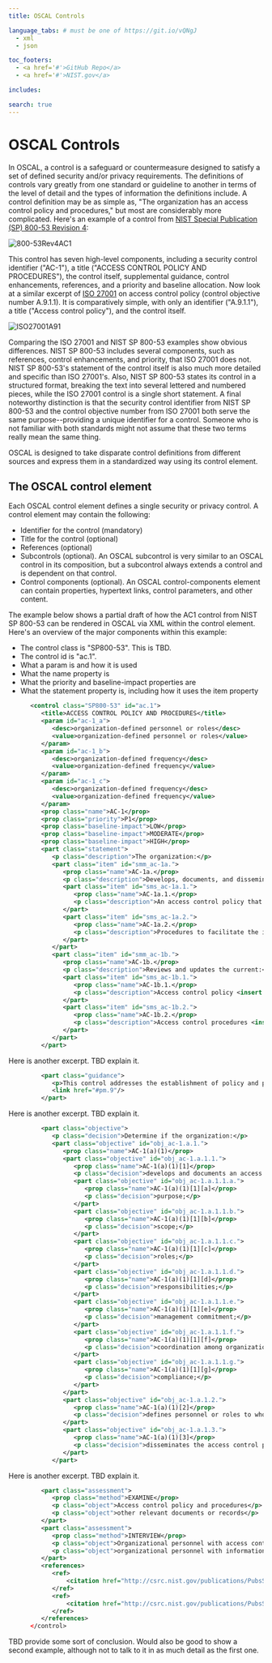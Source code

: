```yaml
---
title: OSCAL Controls

language_tabs: # must be one of https://git.io/vQNgJ
  - xml
  - json

toc_footers:
  - <a href='#'>GitHub Repo</a>
  - <a href='#'>NIST.gov</a>

includes:

search: true
---
```

# OSCAL Controls
In OSCAL, a control is a safeguard or countermeasure designed to satisfy a set of defined security and/or privacy requirements. The definitions of controls vary greatly from one standard or guideline to another in terms of the level of detail and the types of information the definitions include. A control definition may be as simple as, "The organization has an access control policy and procedures," but most are considerably more complicated. Here's an example of a control from [NIST Special Publication (SP) 800-53 Revision 4](https://doi.org/10.6028/NIST.SP.800-53r4):

![800-53Rev4AC1](/docs/graphics/NIST-SP-800-53-Rev4-AC1.png "NIST SP 800-53 Rev 4 AC-1")

This control has seven high-level components, including a security control identifier ("AC-1"), a title ("ACCESS CONTROL POLICY AND PROCEDURES"), the control itself, supplemental guidance, control enhancements, references, and a priority and baseline allocation. Now look at a similar excerpt of [ISO 27001](https://www.iso.org/isoiec-27001-information-security.html) on access control policy (control objective number A.9.1.1). It is comparatively simple, with only an identifier ("A.9.1.1"), a title ("Access control policy"), and the control itself.

![ISO27001A91](/docs/graphics/ISO-27001-Control-A9.png "ISO 27001 Control Objective A.9.1.1")

Comparing the ISO 27001 and NIST SP 800-53 examples show obvious differences. NIST SP 800-53 includes several components, such as references, control enhancements, and priority, that ISO 27001 does not. NIST SP 800-53's statement of the control itself is also much more detailed and specific than ISO 27001's. Also, NIST SP 800-53 states its control in a structured format, breaking the text into several lettered and numbered pieces, while the ISO 27001 control is a single short statement. A final noteworthy distinction is that the security control identifier from NIST SP 800-53 and the control objective number from ISO 27001 both serve the same purpose--providing a unique identifier for a control. Someone who is not familiar with both standards might not assume that these two terms really mean the same thing.

OSCAL is designed to take disparate control definitions from different sources and express them in a standardized way using its control element.

## The OSCAL control element
Each OSCAL control element defines a single security or privacy control. A control element may contain the following:

* Identifier for the control (mandatory)
* Title for the control (optional)
* References (optional)
* Subcontrols (optional). An OSCAL subcontrol is very similar to an OSCAL control in its composition, but a subcontrol always extends a control and is dependent on that control. 
* Control components (optional). An OSCAL control-components element can contain properties, hypertext links, control parameters, and other content.

The example below shows a partial draft of how the AC1 control from NIST SP 800-53 can be rendered in OSCAL via XML within the control element. Here's an overview of the major components within this example:

* The control class is "SP800-53". This is TBD.
* The control id is "ac.1".
* What a param is and how it is used
* What the name property is
* What the priority and baseline-impact properties are
* What the statement property is, including how it uses the item property

```xml
      <control class="SP800-53" id="ac.1">
         <title>ACCESS CONTROL POLICY AND PROCEDURES</title>
         <param id="ac-1_a">
            <desc>organization-defined personnel or roles</desc>
            <value>organization-defined personnel or roles</value>
         </param>
         <param id="ac-1_b">
            <desc>organization-defined frequency</desc>
            <value>organization-defined frequency</value>
         </param>
         <param id="ac-1_c">
            <desc>organization-defined frequency</desc>
            <value>organization-defined frequency</value>
         </param>
         <prop class="name">AC-1</prop>
         <prop class="priority">P1</prop>
         <prop class="baseline-impact">LOW</prop>
         <prop class="baseline-impact">MODERATE</prop>
         <prop class="baseline-impact">HIGH</prop>
         <part class="statement">
            <p class="description">The organization:</p>
            <part class="item" id="smm_ac-1a.">
               <prop class="name">AC-1a.</prop>
               <p class="description">Develops, documents, and disseminates to <insert param-id="ac-1_a"/>:</p>
               <part class="item" id="sms_ac-1a.1.">
                  <prop class="name">AC-1a.1.</prop>
                  <p class="description">An access control policy that addresses purpose, scope, roles, responsibilities, management commitment, coordination among organizational entities, and compliance; and</p>
               </part>
               <part class="item" id="sms_ac-1a.2.">
                  <prop class="name">AC-1a.2.</prop>
                  <p class="description">Procedures to facilitate the implementation of the access control policy and associated access controls; and</p>
               </part>
            </part>
            <part class="item" id="smm_ac-1b.">
               <prop class="name">AC-1b.</prop>
               <p class="description">Reviews and updates the current:</p>
               <part class="item" id="sms_ac-1b.1.">
                  <prop class="name">AC-1b.1.</prop>
                  <p class="description">Access control policy <insert param-id="ac-1_b"/>; and</p>
               </part>
               <part class="item" id="sms_ac-1b.2.">
                  <prop class="name">AC-1b.2.</prop>
                  <p class="description">Access control procedures <insert param-id="ac-1_c"/>.</p>
               </part>
            </part>
         </part>
```

Here is another excerpt. TBD explain it.

```xml
         <part class="guidance">
            <p>This control addresses the establishment of policy and procedures for the effective implementation of selected security controls and control enhancements in the AC family. Policy and procedures reflect applicable federal laws, Executive Orders, directives, regulations, policies, standards, and guidance. Security program policies and procedures at the organization level may make the need for system-specific policies and procedures unnecessary. The policy can be included as part of the general information security policy for organizations or conversely, can be represented by multiple policies reflecting the complex nature of certain organizations. The procedures can be established for the security program in general and for particular information systems, if needed. The organizational risk management strategy is a key factor in establishing policy and procedures.</p>
            <link href="#pm.9"/>
         </part>
```

Here is another excerpt. TBD explain it.

```xml
         <part class="objective">
            <p class="decision">Determine if the organization:</p>
            <part class="objective" id="obj_ac-1.a.1.">
               <prop class="name">AC-1(a)(1)</prop>
               <part class="objective" id="obj_ac-1.a.1.1.">
                  <prop class="name">AC-1(a)(1)[1]</prop>
                  <p class="decision">develops and documents an access control policy that addresses:</p>
                  <part class="objective" id="obj_ac-1.a.1.1.a.">
                     <prop class="name">AC-1(a)(1)[1][a]</prop>
                     <p class="decision">purpose;</p>
                  </part>
                  <part class="objective" id="obj_ac-1.a.1.1.b.">
                     <prop class="name">AC-1(a)(1)[1][b]</prop>
                     <p class="decision">scope;</p>
                  </part>
                  <part class="objective" id="obj_ac-1.a.1.1.c.">
                     <prop class="name">AC-1(a)(1)[1][c]</prop>
                     <p class="decision">roles;</p>
                  </part>
                  <part class="objective" id="obj_ac-1.a.1.1.d.">
                     <prop class="name">AC-1(a)(1)[1][d]</prop>
                     <p class="decision">responsibilities;</p>
                  </part>
                  <part class="objective" id="obj_ac-1.a.1.1.e.">
                     <prop class="name">AC-1(a)(1)[1][e]</prop>
                     <p class="decision">management commitment;</p>
                  </part>
                  <part class="objective" id="obj_ac-1.a.1.1.f.">
                     <prop class="name">AC-1(a)(1)[1][f]</prop>
                     <p class="decision">coordination among organizational entities;</p>
                  </part>
                  <part class="objective" id="obj_ac-1.a.1.1.g.">
                     <prop class="name">AC-1(a)(1)[1][g]</prop>
                     <p class="decision">compliance;</p>
                  </part>
               </part>
               <part class="objective" id="obj_ac-1.a.1.2.">
                  <prop class="name">AC-1(a)(1)[2]</prop>
                  <p class="decision">defines personnel or roles to whom the access control policy are to be disseminated;</p>
               </part>
               <part class="objective" id="obj_ac-1.a.1.3.">
                  <prop class="name">AC-1(a)(1)[3]</prop>
                  <p class="decision">disseminates the access control policy to organization-defined personnel or roles;</p>
               </part>
            </part>
```

Here is another excerpt. TBD explain it.

```xml
         <part class="assessment">
            <prop class="method">EXAMINE</prop>
            <p class="object">Access control policy and procedures</p>
            <p class="object">other relevant documents or records</p>
         </part>
         <part class="assessment">
            <prop class="method">INTERVIEW</prop>
            <p class="object">Organizational personnel with access control responsibilities</p>
            <p class="object">organizational personnel with information security responsibilities</p>
         </part>
         <references>
            <ref>
                <citation href="http://csrc.nist.gov/publications/PubsSPs.html#800-12">NIST Special Publication 800-12</citation>
            </ref>
            <ref>
                <citation href="http://csrc.nist.gov/publications/PubsSPs.html#800-100">NIST Special Publication 800-100</citation>
            </ref>
         </references>
      </control>
```

TBD provide some sort of conclusion. Would also be good to show a second example, although not to talk to it in as much detail as the first one.
